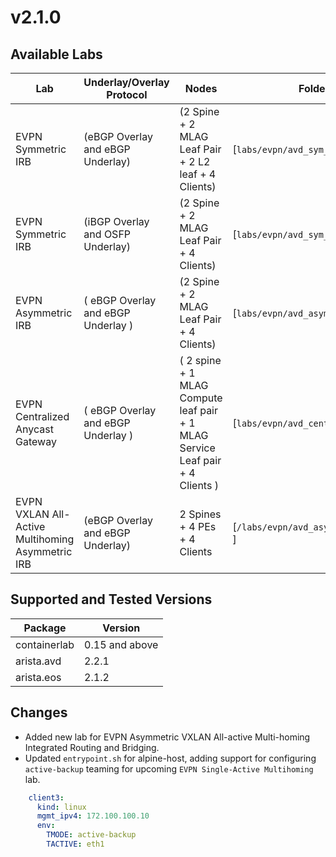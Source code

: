 # v2.1.0

## Available Labs

| Lab | Underlay/Overlay Protocol | Nodes | Folder|
| --- | ------------------------- | ------ | -----|
| EVPN Symmetric IRB | (eBGP Overlay and eBGP Underlay) | (2 Spine + 2 MLAG Leaf Pair + 2 L2 leaf + 4 Clients) | \[`labs/evpn/avd_sym_irb/`\] |
| EVPN Symmetric IRB | (iBGP Overlay and OSFP Underlay) | (2 Spine + 2 MLAG Leaf Pair + 4 Clients) | \[`labs/evpn/avd_sym_irb_ibgp`\] |
| EVPN Asymmetric IRB | ( eBGP Overlay and eBGP Underlay ) | (2 Spine + 2 MLAG Leaf Pair + 4 Clients) | \[`labs/evpn/avd_asym_irb`\] |
| EVPN Centralized Anycast Gateway | ( eBGP Overlay and eBGP Underlay ) | ( 2 spine + 1 MLAG Compute leaf pair + 1 MLAG Service Leaf pair + 4 Clients ) | \[`labs/evpn/avd_central_any_gw`\] |
| EVPN VXLAN All-Active Multihoming Asymmetric IRB | (eBGP Overlay and eBGP Underlay) | 2 Spines + 4 PEs + 4 Clients | \[`/labs/evpn/avd_asym_multihoming `\]|

## Supported and Tested Versions

| Package      | Version |
| ----------- | ----------- |
| containerlab      | 0.15 and above       |
| arista.avd   | 2.2.1        |
| arista.eos   | 2.1.2        |

## Changes

* Added new lab for EVPN Asymmetric VXLAN All-active Multi-homing Integrated Routing and Bridging.
* Updated `entrypoint.sh` for alpine-host, adding support for configuring `active-backup` teaming for upcoming `EVPN Single-Active Multihoming` lab.

```yaml
    client3:
      kind: linux
      mgmt_ipv4: 172.100.100.10
      env:
        TMODE: active-backup
        TACTIVE: eth1
```
